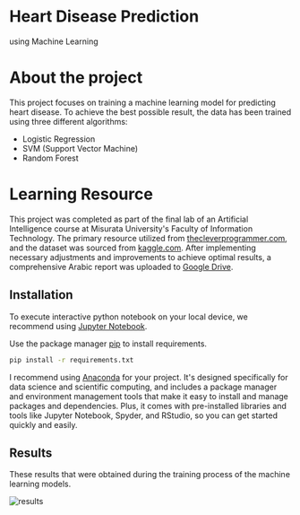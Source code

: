 # Heart Disease Prediction

using Machine Learning
# About the project

This project focuses on training a machine learning model for predicting heart disease. To achieve the best possible result, the data has been trained using three different algorithms:
* Logistic Regression
* SVM (Support Vector Machine)
* Random Forest




# Learning Resource

This project was completed as part of the final lab of an Artificial Intelligence course at Misurata University's Faculty of Information Technology. The primary resource utilized from [thecleverprogrammer.com](https://thecleverprogrammer.com/2020/11/10/heart-disease-prediction-using-machine-learning), and the dataset was sourced from [kaggle.com](https://www.kaggle.com/datasets/johnsmith88/heart-disease-dataset). After implementing necessary adjustments and improvements to achieve optimal results, a comprehensive Arabic report was uploaded to [ Google Drive](https://drive.google.com/file/d/1_Z1MVwywCDLnDQZCKKMx1_Ar3V34WALP/view?usp=sharing).

## Installation

To execute interactive python notebook on your local device, we recommend using [Jupyter Notebook](https://jupyter.org/).

Use the package manager [pip](https://pip.pypa.io/en/stable/) to install requirements.

```bash
pip install -r requirements.txt
```
I recommend using [Anaconda](https://www.anaconda.com/download) for your project. It's designed specifically for data science and scientific computing, and includes a package manager and environment management tools that make it easy to install and manage packages and dependencies. Plus, it comes with pre-installed libraries and tools like Jupyter Notebook, Spyder, and RStudio, so you can get started quickly and easily.

## Results
These results that were obtained during the training process of the machine learning models.

![results](https://img.firas.ly/ai.png)
